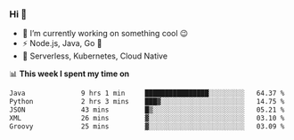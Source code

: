 ### Hi 👋

<!--
**nodejh/nodejh** is a ✨ _special_ ✨ repository because its `README.md` (this file) appears on your GitHub profile.

Here are some ideas to get you started:

- 🔭 I’m currently working on ...
- 🌱 I’m currently learning ...
- 👯 I’m looking to collaborate on ...
- 🤔 I’m looking for help with ...
- 💬 Ask me about ...
- 📫 How to reach me: ...
- 😄 Pronouns: ...
- ⚡ Fun fact: ...
-->

- 🔭 I’m currently working on something cool :wink:
- ⚡ Node.js, Java, Go :thought_balloon:
- 🤖 Serverless, Kubernetes, Cloud Native

📊 **This week I spent my time on**

<!--START_SECTION:waka-->

```txt
Java              9 hrs 1 min     ████████████████░░░░░░░░░   64.37 %
Python            2 hrs 3 mins    ███▓░░░░░░░░░░░░░░░░░░░░░   14.75 %
JSON              43 mins         █▒░░░░░░░░░░░░░░░░░░░░░░░   05.21 %
XML               26 mins         ▓░░░░░░░░░░░░░░░░░░░░░░░░   03.10 %
Groovy            25 mins         ▓░░░░░░░░░░░░░░░░░░░░░░░░   03.09 %
```

<!--END_SECTION:waka-->


<!--
:traffic_light: **Visitors**

![visitors](https://visitor-badge.glitch.me/badge?page_id=nodejh.nodejh)
-->
